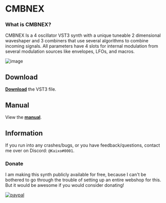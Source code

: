 
# CMBNEX

### What is CMBNEX?
CMBNEX Is a 4 oscillator VST3 synth with a unique tuneable 2 dimensional waveshaper and 3 combiners that use several algorithms to combine incoming signals. All parameters have 4 slots for internal modulation from several modulation sources like envelopes, LFOs, and macros.

![image](https://kaixo.me/assets/CMBNEX/CMBNEX2.png)

## Download
[**Download**](https://github.com/KaixoCode/CMBNEX/releases) the VST3 file.

## Manual
View the [**manual**](https://github.com/KaixoCode/CMBNEX/wiki/Manual).

## Information
If you run into any crashes/bugs, or you have feedback/questions, contact me over on Discord: `@Kaixo#0001`.

### Donate
I am making this synth publicly available for free, because I can't be bothered to go through the trouble
of setting up an entire webshop for this. But it would be awesome if you would consider donating!

[![paypal](https://img.shields.io/badge/Donate-PayPal-green.svg)](https://www.paypal.me/kaixo1/10)
